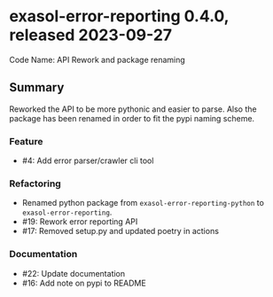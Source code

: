 # exasol-error-reporting 0.4.0, released 2023-09-27 

Code Name: API Rework and package renaming 

## Summary

Reworked the API to be more pythonic and easier to parse. Also the package has
been renamed in order to fit the pypi naming scheme.

### Feature
  - #4: Add error parser/crawler cli tool

### Refactoring

  - Renamed python package from `exasol-error-reporting-python` to  `exasol-error-reporting`.
  - #19: Rework error reporting API
  - #17: Removed setup.py and updated poetry in actions

### Documentation

  - #22: Update documentation
  - #16: Add note on pypi to README

